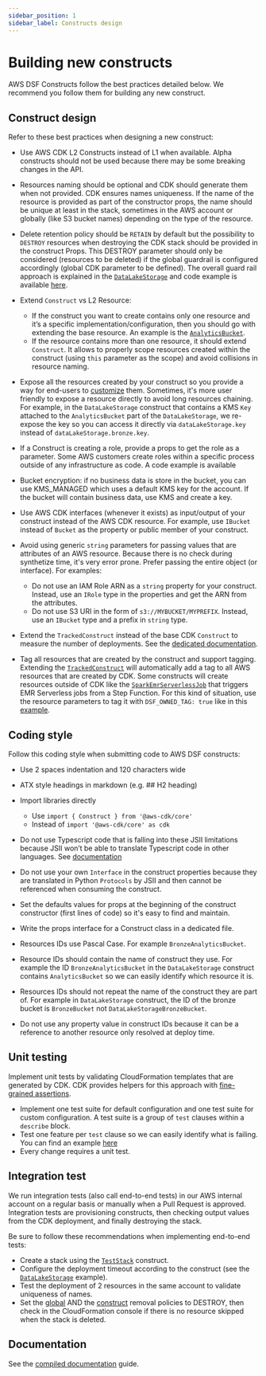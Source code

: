 ```yaml
---
sidebar_position: 1
sidebar_label: Constructs design
---
```


# Building new constructs

AWS DSF Constructs follow the best practices detailed below. We recommend you follow them for building any new construct.

## Construct design

Refer to these best practices when designing a new construct:

* Use AWS CDK L2 Constructs instead of L1 when available. Alpha constructs should not be used because there may be some breaking changes in the API.

* Resources naming should be optional and CDK should generate them when not provided. CDK ensures names uniqueness. If the name of the resource is provided as part of the constructor props, the name should be unique at least in the stack, sometimes in the AWS account or globally (like S3 bucket names) depending on the type of the resource.

* Delete retention policy should be `RETAIN` by default but the possibility to `DESTROY` resources when destroying the CDK stack should be provided in the construct Props. This DESTROY parameter should only be considered (resources to be deleted) if the global guardrail is configured accordingly (global CDK parameter to be defined). The overall guard rail approach is explained in the [`DataLakeStorage`](../library/02-Storage/03-data-lake-storage.mdx#objects-removal) and code example is available [here](https://github.com/awslabs/data-solutions-framework-on-aws/blob/main/framework/src/storage/lib/data-lake-storage.ts#L150).
  
* Extend `Construct` vs L2 Resource: 
    * If the construct you want to create contains only one resource and it’s a specific implementation/configuration, then you should go with extending the base resource. An example is the [`AnalyticsBucket`](https://github.com/awslabs/data-solutions-framework-on-aws/blob/main/framework/src/storage/lib/analytics-bucket.ts#L33).
    * If the resource contains more than one resource, it should extend `Construct`. It allows to properly scope resources created within the construct (using `this` parameter as the scope) and avoid collisions in resource naming.


* Expose all the resources created by your construct so you provide a way for end-users to [customize](../customize.mdx) them. Sometimes, it's more user friendly to expose a resource directly to avoid long resources chaining. For example, in the `DataLakeStorage` construct that contains a KMS `Key` attached to the `AnalyticsBucket` part of the `DataLakeStorage`, we re-expose the key so you can access it directly via `dataLakeStorage.key` instead of `dataLakeStorage.bronze.key`.

* If a Construct is creating a role, provide a props to get the role as a parameter. Some AWS customers create roles within a specific process outside of any infrastructure as code. A code example is available 

* Bucket encryption: if no business data is store in the bucket, you can use KMS_MANAGED which uses a default KMS key for the account. If the bucket will contain business data, use KMS and create a key.

* Use AWS CDK interfaces (whenever it exists) as input/output of your construct instead of the AWS CDK resource. For example, use `IBucket` instead of `Bucket` as the property or public member of your construct. 

* Avoid using generic `string` parameters for passing values that are attributes of an AWS resource. Because there is no check during synthetize time, it's very error prone. Prefer passing the entire object (or interface). For examples:
  * Do not use an IAM Role ARN as a `string` property for your construct. Instead, use an `IRole` type in the properties and get the ARN from the attributes.
  * Do not use S3 URI in the form of `s3://MYBUCKET/MYPREFIX`. Instead, use an `IBucket` type and a prefix in `string` type.

* Extend the `TrackedConstruct` instead of the base CDK `Construct` to measure the number of deployments. See the [dedicated documentation](./tracked-construct.md). 

* Tag all resources that are created by the construct and support tagging. 
Extending the [`TrackedConstruct`](https://github.com/awslabs/data-solutions-framework-on-aws/blob/main/framework/src/utils/lib/tracked-construct.ts) will automatically add a tag to all AWS resources that are created by CDK. 
Some constructs will create resources outside of CDK like the [`SparkEmrServerlessJob`](https://github.com/awslabs/data-solutions-framework-on-aws/blob/main/framework/src/processing/lib/spark-job/spark-job-emr-serverless.ts) that triggers EMR Serverless jobs from a Step Function. 
For this kind of situation, use the resource parameters to tag it with `DSF_OWNED_TAG: true` like in this [example](https://github.com/awslabs/data-solutions-framework-on-aws/blob/main/framework/src/processing/lib/spark-job/spark-job-emr-serverless.ts#L78).

## Coding style

Follow this coding style when submitting code to AWS DSF constructs:

* Use 2 spaces indentation and 120 characters wide
* ATX style headings in markdown (e.g. ## H2 heading)
* Import libraries directly 
    * Use `import { Construct } from '@aws-cdk/core'`
    * Instead of `import '@aws-cdk/core' as cdk`
        
* Do not use Typescript code that is falling into these JSII limitations because JSII won’t be able to translate Typescript code in other languages. See [documentation](https://aws.github.io/jsii/user-guides/lib-author/typescript-restrictions/)
* Do not use your own `Interface` in the construct properties because they are translated in Python `Protocols` by JSII and then cannot be referenced when consuming the construct.
* Set the defaults values for props at the beginning of the construct constructor (first lines of code) so it's easy to find and maintain.
* Write the props interface for a Construct class in a dedicated file.
* Resources IDs use Pascal Case. For example `BronzeAnalyticsBucket`.
* Resource IDs should contain the name of construct they use. For example the ID `BronzeAnalyticsBucket` in the `DataLakeStorage` construct contains `AnalyticsBucket` so we can easily identify which resource it is.
* Resources IDs should not repeat the name of the construct they are part of. For example in `DataLakeStorage` construct, the ID of the bronze bucket is `BronzeBucket` not `DataLakeStorageBronzeBucket`.
* Do not use any property value in construct IDs because it can be a reference to another resource only resolved at deploy time.


## Unit testing

Implement unit tests by validating CloudFormation templates that are generated by CDK. 
CDK provides helpers for this approach with [fine-grained assertions](https://docs.aws.amazon.com/cdk/v2/guide/testing.html#testing_fine_grained). 

* Implement one test suite for default configuration and one test suite for custom configuration. A test suite is a group of `test` clauses within a `describe` block.
* Test one feature per `test` clause so we can easily identify what is failing. You can find an example [here](https://github.com/awslabs/data-solutions-framework-on-aws/blob/main/framework/test/unit/processing/pyspark-application-package.test.ts)
* Every change requires a unit test.

## Integration test

We run integration tests (also call end-to-end tests) in our AWS internal account on a regular basis or manually when a Pull Request is approved. 
Integration tests are provisioning constructs, then checking output values from the CDK deployment, and finally destroying the stack.

Be sure to follow these recommendations when implementing end-to-end tests:
* Create a stack using the [`TestStack`](https://github.com/awslabs/data-solutions-framework-on-aws/blob/main/framework/test/e2e/test-stack.ts) construct.
* Configure the deployment timeout according to the construct (see the [`DataLakeStorage`](https://github.com/awslabs/data-solutions-framework-on-aws/blob/main/framework/test/e2e/data-lake-storage.e2e.test.ts#L14) example).
* Test the deployment of 2 resources in the same account to validate uniqueness of names. 
* Set the [global](https://github.com/awslabs/data-solutions-framework-on-aws/blob/main/framework/test/e2e/data-lake-storage.e2e.test.ts#L21) AND the [construct](https://github.com/awslabs/data-solutions-framework-on-aws/blob/main/framework/test/e2e/data-lake-storage.e2e.test.ts#L34) removal policies to DESTROY, then check in the CloudFormation console if there is no resource skipped when the stack is deleted.

## Documentation

See the [compiled documentation](./compiled-documentation.md) guide.


